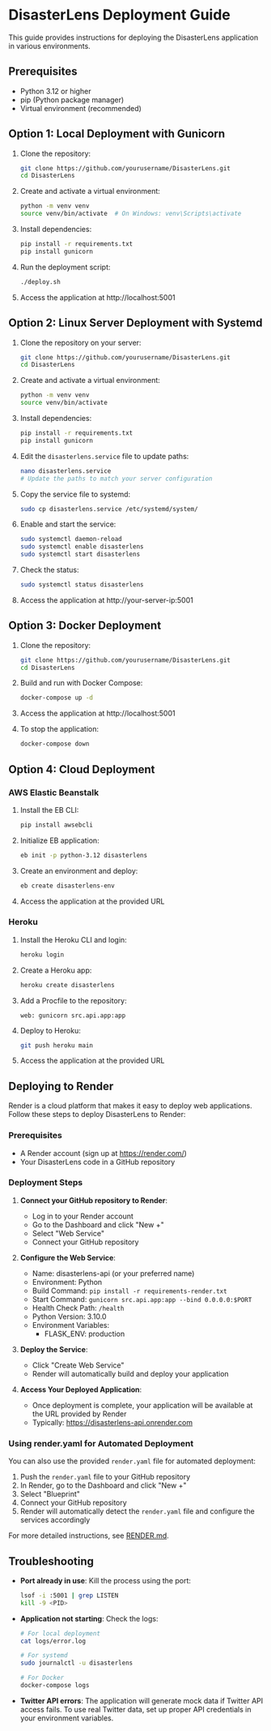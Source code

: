 # DisasterLens Deployment Guide

This guide provides instructions for deploying the DisasterLens application in various environments.

## Prerequisites

- Python 3.12 or higher
- pip (Python package manager)
- Virtual environment (recommended)

## Option 1: Local Deployment with Gunicorn

1. Clone the repository:
   ```bash
   git clone https://github.com/yourusername/DisasterLens.git
   cd DisasterLens
   ```

2. Create and activate a virtual environment:
   ```bash
   python -m venv venv
   source venv/bin/activate  # On Windows: venv\Scripts\activate
   ```

3. Install dependencies:
   ```bash
   pip install -r requirements.txt
   pip install gunicorn
   ```

4. Run the deployment script:
   ```bash
   ./deploy.sh
   ```

5. Access the application at http://localhost:5001

## Option 2: Linux Server Deployment with Systemd

1. Clone the repository on your server:
   ```bash
   git clone https://github.com/yourusername/DisasterLens.git
   cd DisasterLens
   ```

2. Create and activate a virtual environment:
   ```bash
   python -m venv venv
   source venv/bin/activate
   ```

3. Install dependencies:
   ```bash
   pip install -r requirements.txt
   pip install gunicorn
   ```

4. Edit the `disasterlens.service` file to update paths:
   ```bash
   nano disasterlens.service
   # Update the paths to match your server configuration
   ```

5. Copy the service file to systemd:
   ```bash
   sudo cp disasterlens.service /etc/systemd/system/
   ```

6. Enable and start the service:
   ```bash
   sudo systemctl daemon-reload
   sudo systemctl enable disasterlens
   sudo systemctl start disasterlens
   ```

7. Check the status:
   ```bash
   sudo systemctl status disasterlens
   ```

8. Access the application at http://your-server-ip:5001

## Option 3: Docker Deployment

1. Clone the repository:
   ```bash
   git clone https://github.com/yourusername/DisasterLens.git
   cd DisasterLens
   ```

2. Build and run with Docker Compose:
   ```bash
   docker-compose up -d
   ```

3. Access the application at http://localhost:5001

4. To stop the application:
   ```bash
   docker-compose down
   ```

## Option 4: Cloud Deployment

### AWS Elastic Beanstalk

1. Install the EB CLI:
   ```bash
   pip install awsebcli
   ```

2. Initialize EB application:
   ```bash
   eb init -p python-3.12 disasterlens
   ```

3. Create an environment and deploy:
   ```bash
   eb create disasterlens-env
   ```

4. Access the application at the provided URL

### Heroku

1. Install the Heroku CLI and login:
   ```bash
   heroku login
   ```

2. Create a Heroku app:
   ```bash
   heroku create disasterlens
   ```

3. Add a Procfile to the repository:
   ```
   web: gunicorn src.api.app:app
   ```

4. Deploy to Heroku:
   ```bash
   git push heroku main
   ```

5. Access the application at the provided URL

## Deploying to Render

Render is a cloud platform that makes it easy to deploy web applications. Follow these steps to deploy DisasterLens to Render:

### Prerequisites

- A Render account (sign up at https://render.com/)
- Your DisasterLens code in a GitHub repository

### Deployment Steps

1. **Connect your GitHub repository to Render**:
   - Log in to your Render account
   - Go to the Dashboard and click "New +"
   - Select "Web Service"
   - Connect your GitHub repository

2. **Configure the Web Service**:
   - Name: disasterlens-api (or your preferred name)
   - Environment: Python
   - Build Command: `pip install -r requirements-render.txt`
   - Start Command: `gunicorn src.api.app:app --bind 0.0.0.0:$PORT`
   - Health Check Path: `/health`
   - Python Version: 3.10.0
   - Environment Variables:
     - FLASK_ENV: production

3. **Deploy the Service**:
   - Click "Create Web Service"
   - Render will automatically build and deploy your application

4. **Access Your Deployed Application**:
   - Once deployment is complete, your application will be available at the URL provided by Render
   - Typically: https://disasterlens-api.onrender.com

### Using render.yaml for Automated Deployment

You can also use the provided `render.yaml` file for automated deployment:

1. Push the `render.yaml` file to your GitHub repository
2. In Render, go to the Dashboard and click "New +"
3. Select "Blueprint"
4. Connect your GitHub repository
5. Render will automatically detect the `render.yaml` file and configure the services accordingly

For more detailed instructions, see [RENDER.md](RENDER.md).

## Troubleshooting

- **Port already in use**: Kill the process using the port:
  ```bash
  lsof -i :5001 | grep LISTEN
  kill -9 <PID>
  ```

- **Application not starting**: Check the logs:
  ```bash
  # For local deployment
  cat logs/error.log
  
  # For systemd
  sudo journalctl -u disasterlens
  
  # For Docker
  docker-compose logs
  ```

- **Twitter API errors**: The application will generate mock data if Twitter API access fails. To use real Twitter data, set up proper API credentials in your environment variables. 